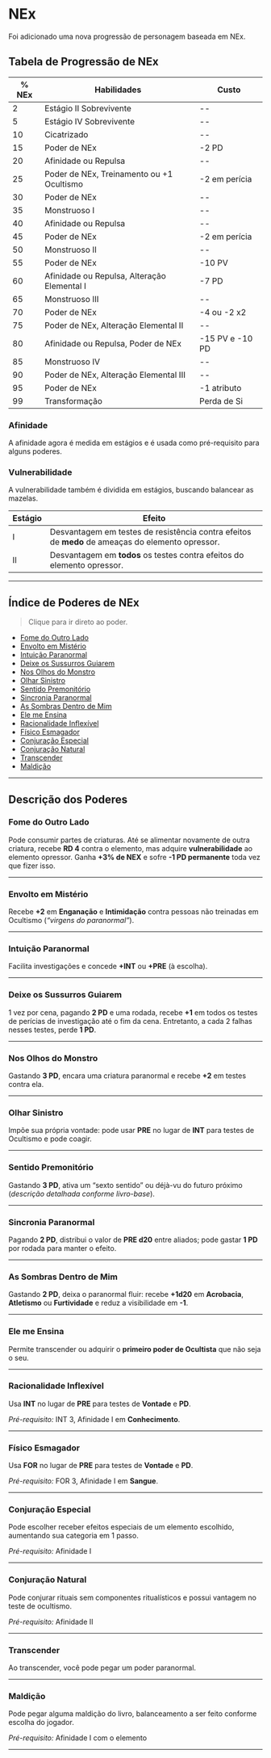 # NEx

Foi adicionado uma nova progressão de personagem baseada em NEx.

## Tabela de Progressão de NEx

| % NEx | Habilidades                                 | Custo           |
| ----- | ------------------------------------------- | --------------- |
| 2     | Estágio II Sobrevivente                     | --              |
| 5     | Estágio IV Sobrevivente                     | --              |
| 10    | Cicatrizado                                 | --              |
| 15    | Poder de NEx                                | -2 PD           |
| 20    | Afinidade ou Repulsa                        | --              |
| 25    | Poder de NEx, Treinamento ou +1 Ocultismo   | -2 em perícia   |
| 30    | Poder de NEx                                | --              |
| 35    | Monstruoso I                                | --              |
| 40    | Afinidade ou Repulsa                        | --              |
| 45    | Poder de NEx                                | -2 em perícia   |
| 50    | Monstruoso II                               | --              |
| 55    | Poder de NEx                                | -10 PV          |
| 60    | Afinidade ou Repulsa, Alteração Elemental I | -7 PD           |
| 65    | Monstruoso III                              | --              |
| 70    | Poder de NEx                                | -4 ou -2 x2     |
| 75    | Poder de NEx, Alteração Elemental II        | --              |
| 80    | Afinidade ou Repulsa, Poder de NEx          | -15 PV e -10 PD |
| 85    | Monstruoso IV                               | --              |
| 90    | Poder de NEx, Alteração Elemental III       | --              |
| 95    | Poder de NEx                                | -1 atributo     |
| 99    | Transformação                               | Perda de Si     |

### Afinidade

A afinidade agora é medida em estágios e é usada como pré-requisito para alguns poderes.

### Vulnerabilidade

A vulnerabilidade também é dividida em estágios, buscando balancear as mazelas.

| Estágio | Efeito                                                                                           |
| ------- | ------------------------------------------------------------------------------------------------ |
| I       | Desvantagem em testes de resistência contra efeitos de **medo** de ameaças do elemento opressor. |
| II      | Desvantagem em **todos** os testes contra efeitos do elemento opressor. |

---

## Índice de Poderes de NEx

> Clique para ir direto ao poder.

* [Fome do Outro Lado](#fome-do-outro-lado)
* [Envolto em Mistério](#envolto-em-mistério)
* [Intuição Paranormal](#intuição-paranormal)
* [Deixe os Sussurros Guiarem](#deixe-os-sussurros-guiarem)
* [Nos Olhos do Monstro](#nos-olhos-do-monstro)
* [Olhar Sinistro](#olhar-sinistro)
* [Sentido Premonitório](#sentido-premonitório)
* [Sincronia Paranormal](#sincronia-paranormal)
* [As Sombras Dentro de Mim](#as-sombras-dentro-de-mim)
* [Ele me Ensina](#ele-me-ensina)
* [Racionalidade Inflexível](#racionalidade-inflexível)
* [Físico Esmagador](#físico-esmagador)
* [Conjuração Especial](#conjuração-especial)
* [Conjuração Natural](#conjuração-natural)
* [Transcender](#transcender)
* [Maldição](#maldição)

---

## Descrição dos Poderes

### Fome do Outro Lado

Pode consumir partes de criaturas. Até se alimentar novamente de outra criatura, recebe **RD 4** contra o elemento, mas adquire **vulnerabilidade** ao elemento opressor. Ganha **+3% de NEX** e sofre **-1 PD permanente** toda vez que fizer isso.

---

### Envolto em Mistério

Recebe **+2** em **Enganação** e **Intimidação** contra pessoas não treinadas em Ocultismo (*“virgens do paranormal”*).

---

### Intuição Paranormal

Facilita investigações e concede **+INT** ou **+PRE** (à escolha).

---

### Deixe os Sussurros Guiarem

1 vez por cena, pagando **2 PD** e uma rodada, recebe **+1** em todos os testes de perícias de investigação até o fim da cena. Entretanto, a cada 2 falhas nesses testes, perde **1 PD**.

---

### Nos Olhos do Monstro

Gastando **3 PD**, encara uma criatura paranormal e recebe **+2** em testes contra ela.

---

### Olhar Sinistro

Impõe sua própria vontade: pode usar **PRE** no lugar de **INT** para testes de Ocultismo e pode coagir.

---

### Sentido Premonitório

Gastando **3 PD**, ativa um “sexto sentido” ou déjà-vu do futuro próximo (*descrição detalhada conforme livro-base*).

---

### Sincronia Paranormal

Pagando **2 PD**, distribui o valor de **PRE d20** entre aliados; pode gastar **1 PD** por rodada para manter o efeito.

---

### As Sombras Dentro de Mim

Gastando **2 PD**, deixa o paranormal fluir: recebe **+1d20** em **Acrobacia**, **Atletismo** ou **Furtividade** e reduz a visibilidade em **-1**.

---

### Ele me Ensina

Permite transcender ou adquirir o **primeiro poder de Ocultista** que não seja o seu.

---

### Racionalidade Inflexível

Usa **INT** no lugar de **PRE** para testes de **Vontade** e **PD**.

*Pré-requisito:* INT 3, Afinidade I em **Conhecimento**.

---

### Físico Esmagador

Usa **FOR** no lugar de **PRE** para testes de **Vontade** e **PD**.

*Pré-requisito:* FOR 3, Afinidade I em **Sangue**.

---

### Conjuração Especial

Pode escolher receber efeitos especiais de um elemento escolhido, aumentando sua categoria em 1 passo.

*Pré-requisito:* Afinidade I

---

### Conjuração Natural

Pode conjurar rituais sem componentes ritualísticos e possui vantagem no teste de ocultismo.

*Pré-requisito:* Afinidade II

---

### Transcender

Ao transcender, você pode pegar um poder paranormal.

---

### Maldição

Pode pegar alguma maldição do livro, balanceamento a ser feito conforme escolha do jogador.

*Pré-requisito:* Afinidade I com o elemento

---

